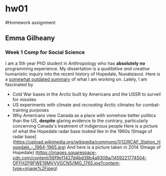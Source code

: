 # hw01
#Homework assignment
## Emma Gilheany
### Week 1 Comp for Social Science

I am a 5th year PhD student in Anthropology who has **absolutely no** programming experience. My dissertation is a *qualitative and creative* humanistic inquiry into the recent history of Hopedale, Nunatsiavut. Here is a [somewhat outdated summary](https://cissr.uchicago.edu/research/2018-2019/field-research/emma-gilheany) of what I am working on. Lately, I am fascinated by
* Cold War bases in the Arctic built by Americans and the USSR to surveil for missiles
* US experiments with climate and *recreating* Arctic climates for combat-training purposes
* Why Americans view Canada as a place with somehow better politics than the US, **despite** glaring evidence to the contrary, particularly concerning Canada's treatment of indigenous people
Here is a picture of what the Hopedale radar base looked like in the 1960s ![Image of radar base] (https://upload.wikimedia.org/wikipedia/commons/1/12/RCAF_Station_Hopedale_-_1964-1965.jpg)
And here is a picture taken in 2014 ![Image of Hopedale] (https://images.squarespace-cdn.com/content/56f9e11427d4bd36b4a9308a/1459221774504-OFFH2P9FWE19MVVVGCN5/IMG_1765.jpg?content-type=image%2Fjpeg)